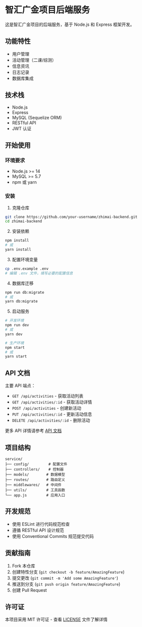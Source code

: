 # 智汇广金项目后端服务

这是智汇广金项目的后端服务，基于 Node.js 和 Express 框架开发。

## 功能特性

- 用户管理
- 活动管理（二课/综测）
- 信息资讯
- 日志记录
- 数据库集成

## 技术栈

- Node.js
- Express
- MySQL (Sequelize ORM)
- RESTful API
- JWT 认证

## 开始使用

### 环境要求

- Node.js >= 14
- MySQL >= 5.7
- npm 或 yarn

### 安装

1. 克隆仓库
```bash
git clone https://github.com/your-username/zhimai-backend.git
cd zhimai-backend
```

2. 安装依赖
```bash
npm install
# 或
yarn install
```

3. 配置环境变量
```bash
cp .env.example .env
# 编辑 .env 文件，填写必要的配置信息
```

4. 数据库迁移
```bash
npm run db:migrate
# 或
yarn db:migrate
```

5. 启动服务
```bash
# 开发环境
npm run dev
# 或
yarn dev

# 生产环境
npm start
# 或
yarn start
```

## API 文档

主要 API 端点：

- `GET /api/activities` - 获取活动列表
- `GET /api/activities/:id` - 获取活动详情
- `POST /api/activities` - 创建新活动
- `PUT /api/activities/:id` - 更新活动信息
- `DELETE /api/activities/:id` - 删除活动

更多 API 详情请参考 [API 文档](docs/api.md)

## 项目结构

```
service/
├── config/         # 配置文件
├── controllers/    # 控制器
├── models/        # 数据模型
├── routes/        # 路由定义
├── middlewares/   # 中间件
├── utils/         # 工具函数
└── app.js         # 应用入口
```

## 开发规范

- 使用 ESLint 进行代码规范检查
- 遵循 RESTful API 设计规范
- 使用 Conventional Commits 规范提交代码

## 贡献指南

1. Fork 本仓库
2. 创建特性分支 (`git checkout -b feature/AmazingFeature`)
3. 提交更改 (`git commit -m 'Add some AmazingFeature'`)
4. 推送到分支 (`git push origin feature/AmazingFeature`)
5. 创建 Pull Request

## 许可证

本项目采用 MIT 许可证 - 查看 [LICENSE](LICENSE) 文件了解详情 